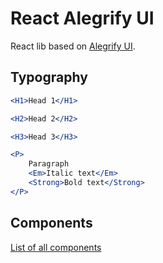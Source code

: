 # React Alegrify UI

React lib based on [Alegrify UI](https://github.com/dejakob/alegrify-ui).

## Typography
```jsx
<H1>Head 1</H1>
```
```jsx
<H2>Head 2</H2>
```
```jsx
<H3>Head 3</H3>
```
```jsx
<P>
    Paragraph
    <Em>Italic text</Em>
    <Strong>Bold text</Strong>
</P>
```

## Components
[List of all components](./COMPONENTS.md)
